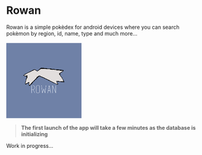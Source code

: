 # Rowan
Rowan is a simple pokèdex for android devices where you can search pokèmon by region, id, name, type and much more... <br><br>
<img src="app/src/main/res/drawable/logo.png" width="200" height="200"> <br>
> **The first launch of the app will take a few minutes as the database is initializing** <br>

Work in progress... <br>


